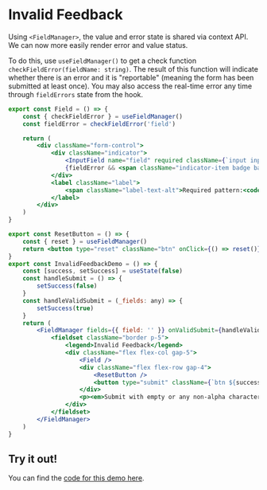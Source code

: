 # Invalid Feedback

Using `<FieldManager>`, the value and error state is shared via context API. We can now more easily render error and value status.

To do this, use `useFieldManager()` to get a check function `checkFieldError(fieldName: string)`. The result of this function will indicate whether there is an error and it is "reportable" (meaning the form has been submitted at least once). You may also access the real-time error any time through `fieldErrors` state from the hook.

<div class="not-prose">

```jsx
export const Field = () => {
	const { checkFieldError } = useFieldManager()
	const fieldError = checkFieldError('field')

	return (
		<div className="form-control">
			<div className="indicator">
				<InputField name="field" required className={`input input-bordered ${fieldError ? 'input-error' : ''}`} pattern="^[a-zA-Z]+$" />
				{fieldError && <span className="indicator-item badge badge-error">{fieldError}</span>}
			</div>
			<label className="label">
				<span className="label-text-alt">Required pattern:<code>^[a-zA-Z]+$</code></span>
			</label>
		</div>
	)
}

export const ResetButton = () => {
	const { reset } = useFieldManager()
	return <button type="reset" className="btn" onClick={() => reset()}>Reset</button>
}
export const InvalidFeedbackDemo = () => {
	const [success, setSuccess] = useState(false)
	const handleSubmit = () => {
		setSuccess(false)
	}
	const handleValidSubmit = (_fields: any) => {
		setSuccess(true)
	}
	return (
		<FieldManager fields={{ field: '' }} onValidSubmit={handleValidSubmit} onSubmit={handleSubmit}>
			<fieldset className="border p-5">
				<legend>Invalid Feedback</legend>
				<div className="flex flex-col gap-5">
					<Field />
					<div className="flex flex-row gap-4">
						<ResetButton />
						<button type="submit" className={`btn ${success ? 'btn-success' : ''}`}>Submit</button>
					</div>
					<p><em>Submit with empty or any non-alpha character for error.</em></p>
				</div>
			</fieldset>
		</FieldManager>
	)
}
```

</div>

## Try it out!

You can find the [code for this demo here](https://github.com/iwsllc/iwsio-forms/blob/main/demo/src/samples/InvalidFeedback.tsx).

